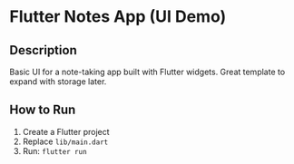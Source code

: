 # Flutter Notes App (UI Demo)

## Description
Basic UI for a note-taking app built with Flutter widgets. Great template to expand with storage later.

## How to Run
1. Create a Flutter project
2. Replace `lib/main.dart`
3. Run: `flutter run`
